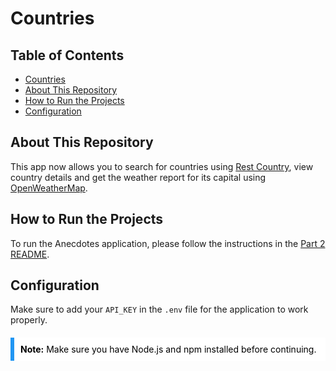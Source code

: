 # Countries

## Table of Contents

- [Countries](#countries)
- [About This Repository](#about-this-repository)
- [How to Run the Projects](#how-to-run-the-projects)
- [Configuration](#configuration)

## About This Repository

This app now allows you to search for countries using [Rest Country](https://studies.cs.helsinki.fi/restcountries), view country details and get the weather report for its capital using  [OpenWeatherMap](https://openweathermap.org/weather-conditions#Icon-list).

## How to Run the Projects

To run the Anecdotes application, please follow the instructions in the [Part 2 README](../README.md#how-to-run-the-projects).

## Configuration

Make sure to add your `API_KEY` in the `.env` file for the application to work properly.

<div style="background-color: #ffffff; border-left: 6px solid #2196F3; padding: 10px; color: #000000; margin: 20px 0;">
  <strong>Note:</strong> Make sure you have Node.js and npm installed before continuing.
</div>
